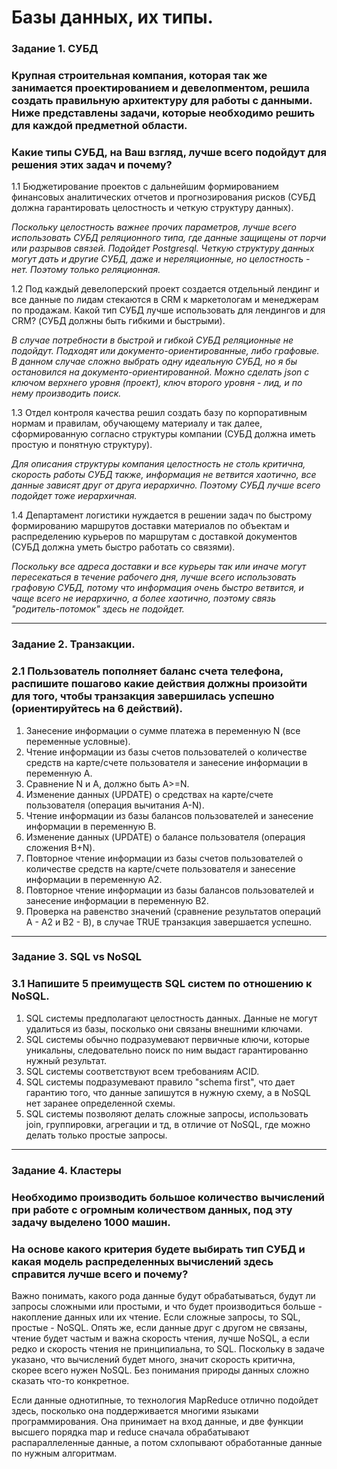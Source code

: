 # Базы данных, их типы.

### Задание 1. СУБД

### Крупная строительная компания, которая так же занимается проектированием и девелопментом, решила создать правильную архитектуру для работы с данными. Ниже представлены задачи, которые необходимо решить для каждой предметной области.

### Какие типы СУБД, на Ваш взгляд, лучше всего подойдут для решения этих задач и почему?

1.1 Бюджетирование проектов с дальнейшим формированием финансовых аналитических отчетов и прогнозирования рисков (СУБД должна гарантировать целостность и четкую структуру данных).

*Поскольку целостность важнее прочих параметров, лучше всего использовать СУБД реляционного типа, где данные защищены от порчи или разрывов связей. Подойдет Postgresql. Четкую структуру данных могут дать и другие СУБД, даже и нереляционные, но целостность - нет. Поэтому только реляционная.*


1.2 Под каждый девелоперский проект создается отдельный лендинг и все данные по лидам стекаются в CRM к маркетологам и менеджерам по продажам. Какой тип СУБД лучше использовать для лендингов и для CRM? (СУБД должны быть гибкими и быстрыми).

*В случае потребности в быстрой и гибкой СУБД реляционные не подойдут. Подходят или документо-ориентированные, либо графовые. В данном случае сложно выбрать одну идеальную СУБД, но я бы остановился на документо-ориентированной. Можно сделать json с ключом верхнего уровня (проект), ключ второго уровня - лид, и по нему производить поиск.*


1.3 Отдел контроля качества решил создать базу по корпоративным нормам и правилам, обучающему материалу и так далее, сформированную согласно структуры компании (СУБД должна иметь простую и понятную структуру).

*Для описания структуры компания целостность не столь критична, скорость работы СУБД также, информация не ветвится хаотично, все данные зависят друг от друга иерархично. Поэтому СУБД лучше всего подойдет тоже иерархичная.*


1.4 Департамент логистики нуждается в решении задач по быстрому формированию маршрутов доставки материалов по объектам и распределению курьеров по маршрутам с доставкой документов (СУБД должна уметь быстро работать со связями).

*Поскольку все адреса доставки и все курьеры так или иначе могут пересекаться в течение рабочего дня, лучше всего использовать графовую СУБД, потому что информация очень быстро ветвится, и чаще всего не иерархично, а более хаотично, поэтому связь "родитель-потомок" здесь не подойдет.*

---
### Задание 2. Транзакции.

### 2.1 Пользователь пополняет баланс счета телефона, распишите пошагово какие действия должны произойти для того, чтобы транзакция завершилась успешно (ориентируйтесь на 6 действий).

1. Занесение информации о сумме платежа в переменную N (все переменные условные).
2. Чтение информации из базы счетов пользователей о количестве средств на карте/счете пользователя и занесение информации в переменную A.
3. Сравнение N и А, должно быть A>=N.
4. Изменение данных (UPDATE) о средствах на карте/счете пользователя (операция вычитания A-N).
5.  Чтение информации из базы балансов пользователей и занесение информации в переменную  В.
6. Изменение данных (UPDATE) о балансе пользователя (операция сложения B+N).
7. Повторное чтение информации из базы счетов пользователей о количестве средств на карте/счете пользователя и занесение информации в переменную A2.
8. Повторное чтение информации из базы балансов пользователей и занесение информации в переменную  В2.
9. Проверка на равенство значений (сравнение результатов операций A - A2 и B2 - B), в случае TRUE транзакция завершается успешно.

---
### Задание 3. SQL vs NoSQL

### 3.1 Напишите 5 преимуществ SQL систем по отношению к NoSQL.
1. SQL системы предполагают целостность данных. Данные не могут удалиться из базы, посколько они связаны внешними ключами.
2. SQL системы обычно подразумевают первичные ключи, которые уникальны, следовательно поиск по ним выдаст гарантированно нужный результат.
3. SQL системы соответствуют всем требованиям ACID.
4. SQL системы подразумевают правило "schema first", что дает гарантию того, что данные запишутся в нужную схему, а в NoSQL нет заранее определенной схемы.
5. SQL системы позволяют делать сложные запросы, использовать join, группировки, агрегации и тд, в отличие от NoSQL, где можно делать только простые запросы. 

---
### Задание 4. Кластеры

### Необходимо производить большое количество вычислений при работе с огромным количеством данных, под эту задачу выделено 1000 машин.

### На основе какого критерия будете выбирать тип СУБД и какая модель распределенных вычислений здесь справится лучше всего и почему?

Важно понимать, какого рода данные будут обрабатываться, будут ли запросы сложными или простыми, и что будет производиться больше - накопление данных или их чтение. Если сложные запросы, то SQL, простые - NoSQL. Опять же, если данные друг с другом не связаны, чтение будет частым и важна скорость чтения, лучше NoSQL, а если редко и скорость чтения не принципиальна, то SQL. Поскольку в задаче указано, что вычислений будет много, значит скорость критична, скорее всего нужен NoSQL. Без понимания природы данных сложно сказать что-то конкретное.

Если данные однотипные, то технология MapReduce отлично подойдет здесь, посколько она поддерживается многими языками программирования. Она принимает на вход данные, и две функции высшего порядка map и reduce сначала обрабатывают распараллеленные данные, а потом схлопывают обработанные данные по нужным алгоритмам.
